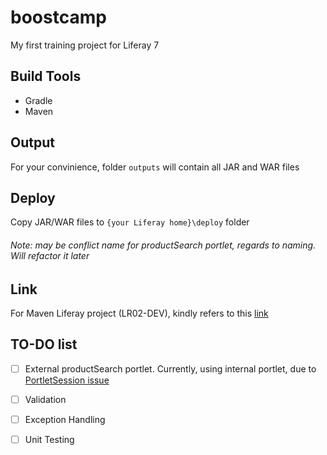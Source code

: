 # boostcamp
My first training project for Liferay 7

## Build Tools
- Gradle
- Maven

## Output
For your convinience, folder `outputs` will contain all JAR and WAR files

## Deploy
Copy JAR/WAR files to `{your Liferay home}\deploy` folder
###### Note: may be conflict name for productSearch portlet, regards to naming. Will refactor it later

## Link
For Maven Liferay project (LR02-DEV), kindly refers to this [link](https://github.com/phuongnguyenxtivia/maven-portlet)

## TO-DO list
- [ ] External productSearch portlet. Currently, using internal portlet, due to [PortletSession issue](https://web.liferay.com/community/forums/-/message_boards/message/79675450)
- [ ] Validation
- [ ] Exception Handling
- [ ] Unit Testing


